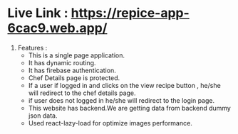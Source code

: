 # Live Link : <https://repice-app-6cac9.web.app/>


1. Features : 
    - This is a single page application.
    - It has dynamic routing.
    - It has firebase authentication.
    - Chef Details page is protected.
    - If a user if logged in and clicks on the view recipe button , he/she will redirect to
      the chef details page.
    - if user does not logged in he/she will redirect to the login page.
    - This website has backend.We are getting data from backend dummy json data.
    - Used react-lazy-load for optimize images performance.
    